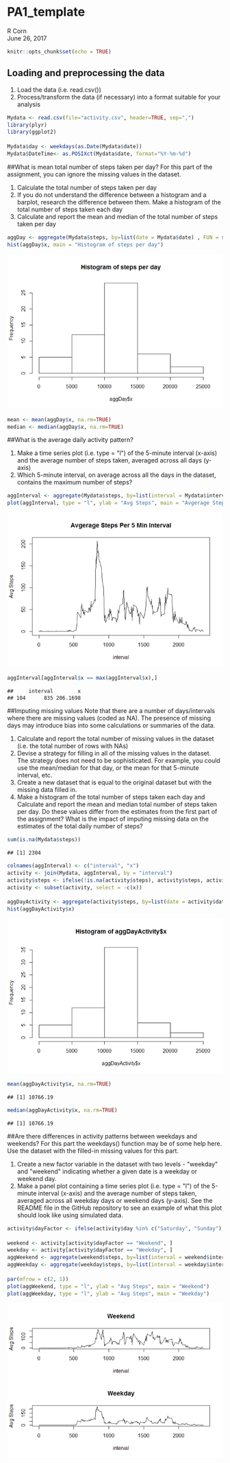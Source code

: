# PA1_template
R Corn  
June 26, 2017  


```r
knitr::opts_chunk$set(echo = TRUE)
```


## Loading and preprocessing the data

1)  Load the data (i.e. read.csv())
2)  Process/transform the data (if necessary) into a format suitable for your analysis


```r
Mydata <- read.csv(file="activity.csv", header=TRUE, sep=",")
library(plyr)
library(ggplot2)

Mydata$day <- weekdays(as.Date(Mydata$date))
Mydata$DateTime<- as.POSIXct(Mydata$date, format="%Y-%m-%d")
```

##What is mean total number of steps taken per day?
For this part of the assignment, you can ignore the missing values in the dataset.

1)  Calculate the total number of steps taken per day
2)  If you do not understand the difference between a histogram and a barplot, research the difference between them. Make a histogram of the total number of steps taken each day
3)  Calculate and report the mean and median of the total number of steps taken per day



```r
aggDay <- aggregate(Mydata$steps, by=list(date = Mydata$date) , FUN = sum)
hist(aggDay$x, main = "Histogram of steps per day")
```

![](PA1_template_files/figure-html/hist-1.png)<!-- -->

```r
mean <- mean(aggDay$x, na.rm=TRUE)
median <- median(aggDay$x, na.rm=TRUE)
```

##What is the average daily activity pattern?

1) Make a time series plot (i.e. type = "l") of the 5-minute interval (x-axis) and the average number of steps taken, averaged across all days (y-axis)
2) Which 5-minute interval, on average across all the days in the dataset, contains the maximum number of steps?


```r
aggInterval <- aggregate(Mydata$steps, by=list(interval = Mydata$interval), FUN=mean, na.rm=TRUE)
plot(aggInterval, type = "l", ylab = "Avg Steps", main = "Avgerage Steps Per 5 Min Interval")
```

![](PA1_template_files/figure-html/interval-1.png)<!-- -->

```r
aggInterval[aggInterval$x == max(aggInterval$x),]
```

```
##     interval        x
## 104      835 206.1698
```

##Imputing missing values
Note that there are a number of days/intervals where there are missing values (coded as NA). The presence of missing days may introduce bias into some calculations or summaries of the data.

1)  Calculate and report the total number of missing values in the dataset (i.e. the total number of rows with NAs)
2)  Devise a strategy for filling in all of the missing values in the dataset. The strategy does not need to be sophisticated. For example, you could use the mean/median for that day, or the mean for that 5-minute interval, etc.
3)  Create a new dataset that is equal to the original dataset but with the missing data filled in.
4)  Make a histogram of the total number of steps taken each day and Calculate and report the mean and median total number of steps taken per day. Do these values differ from the estimates from the first part of the assignment? What is the impact of imputing missing data on the estimates of the total daily number of steps?


```r
sum(is.na(Mydata$steps))
```

```
## [1] 2304
```

```r
colnames(aggInterval) <- c("interval", "x")
activity <- join(Mydata, aggInterval, by = "interval")
activity$steps <- ifelse(!is.na(activity$steps), activity$steps, activity$x)
activity <- subset(activity, select = -c(x))

aggDayActivity <- aggregate(activity$steps, by=list(date = activity$date) , FUN = sum)
hist(aggDayActivity$x)
```

![](PA1_template_files/figure-html/missing-1.png)<!-- -->

```r
mean(aggDayActivity$x, na.rm=TRUE)
```

```
## [1] 10766.19
```

```r
median(aggDayActivity$x, na.rm=TRUE)
```

```
## [1] 10766.19
```

##Are there differences in activity patterns between weekdays and weekends?
For this part the weekdays() function may be of some help here. Use the dataset with the filled-in missing values for this part.

1)  Create a new factor variable in the dataset with two levels - "weekday" and "weekend" indicating whether a given date is a weekday or weekend day.
2)  Make a panel plot containing a time series plot (i.e. type = "l") of the 5-minute interval (x-axis) and the average number of steps taken, averaged across all weekday days or weekend days (y-axis). See the README file in the GitHub repository to see an example of what this plot should look like using simulated data.


```r
activity$dayFactor <- ifelse(activity$day %in% c("Saturday", "Sunday"), "Weekend", "Weekday")

weekend <- activity[activity$dayFactor == "Weekend", ]
weekday <- activity[activity$dayFactor == "Weekday", ]
aggWeekend <- aggregate(weekend$steps, by=list(interval = weekend$interval), FUN=mean, na.rm=TRUE)
aggWeekday <- aggregate(weekday$steps, by=list(interval = weekday$interval), FUN=mean, na.rm=TRUE)

par(mfrow = c(2, 1))
plot(aggWeekend, type = "l", ylab = "Avg Steps", main = "Weekend")
plot(aggWeekday, type = "l", ylab = "Avg Steps", main = "Weekday")
```

![](PA1_template_files/figure-html/weekday-1.png)<!-- -->
